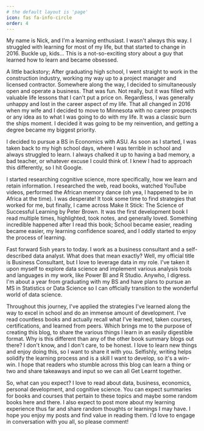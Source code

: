 ```yaml
---
# the default layout is 'page'
icon: fas fa-info-circle
order: 4
---
```


My name is Nick, and I'm a learning enthusiast. I wasn't always this way. I struggled with learning for most of my life, but that started to change in 2016. Buckle up, kids... This is a
not-so-exciting story about a guy that learned how to learn and became obsessed.

A little backstory; After graduating high school, I went straight to work in the construction industry, working my way up to a project manager and licensed contractor. Somewhere along the way, I 
decided to simultaneously open and operate a business. That was fun. Not really, but it was filled with valuable life lessons that I can't put a price on. Regardless, I was generally unhappy and 
lost in the career aspect of my life. That all changed in 2016 when my wife and I decided to move to Minnesota with no career prospects or any idea as to what I was going to do with my life. It 
was a classic burn the ships moment. I decided it was going to be my reinvention, and getting a degree became my biggest priority.

I decided to pursue a BS in Economics with ASU. As soon as I started, I was taken back to my high school days, where I was terrible in school and always struggled to learn. I always chalked it 
up to having a bad memory, a bad teacher, or whatever excuse I could think of. I knew I had to approach this differently, so I hit Google.

I started researching cognitive science, more specifically, how we learn and retain information. I researched the web, read books, watched YouTube videos, performed the African memory dance (oh 
yea, I happened to be in Africa at the time). I was desperate! It took some time to find strategies that worked for me, but finally, I came across Make It Stick: The Science of Successful 
Learning by Peter Brown. It was the first development book I read multiple times, highlighted, took notes, and generally loved. Something incredible happened after I read this book; School 
became easier, reading became easier, my learning confidence soared, and I oddly started to enjoy the process of learning.

Fast forward 5ish years to today. I work as a business consultant and a self-described data analyst. What does that mean exactly? Well, my official title is Business Consultant, but I love to 
leverage data in my role. I've taken it upon myself to explore data science and implement various analysis tools and languages in my work, like Power BI and R Studio. Anywho, I digress. I'm 
about a year from graduating with my BS and have plans to pursue an MS in Statistics or Data Science so I can officially transition to the wonderful world of data science.

Throughout this journey, I've applied the strategies I've learned along the way to excel in school and do an immense amount of development. I've read countless books and actually recall what 
I've learned, taken courses, certifications, and learned from peers. Which brings me to the purpose of creating this blog, to share the various things I learn in an easily digestible format. Why 
is this different than any of the other book summary blogs out there? I don't know, and I don't care, to be honest. I love to learn new things and enjoy doing this, so I want to share it with 
you. Selfishly, writing helps solidify the learning process and is a skill I want to develop, so it's a win-win. I hope that readers who stumble across this blog can learn a thing or two and 
share takeaways and input so we can all Get Learnt together.

So, what can you expect? I love to read about data, business, economics, personal development, and cognitive science. You can expect summaries for books and courses that pertain to these topics 
and maybe some random books here and there. I also expect to post more about my learning experience thus far and share random thoughts or learnings I may have. I hope you enjoy my posts and find 
value in reading them. I'd love to engage in conversation with you all, so please comment!